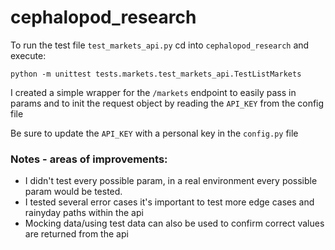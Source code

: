 # cephalopod_research

To run the test file `test_markets_api.py` cd into `cephalopod_research` and execute:

```
python -m unittest tests.markets.test_markets_api.TestListMarkets
```

I created a simple wrapper for the `/markets` endpoint to easily pass in params and to init the request object
by reading the `API_KEY` from the config file

Be sure to update the `API_KEY` with a personal key in the `config.py` file

### Notes - areas of improvements:
* I didn't test every possible param, in a real environment every possible param would be tested.
* I tested several error cases it's important to test more edge cases and rainyday paths within the api
* Mocking data/using test data can also be used to confirm correct values are returned from the api